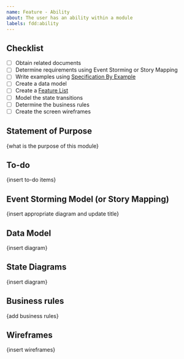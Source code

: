 ```yaml
---
name: Feature - Ability
about: The user has an ability within a module
labels: fdd:ability
---
```


## Checklist

- [ ] Obtain related documents
- [ ] Determine requirements using Event Storming or Story Mapping
- [ ] Write examples using [Specification By Example](https://github.com/civilcode/playbook/blob/master/education/trails/specification-by-example.md)
- [ ] Create a data model
- [ ] Create a [Feature List](https://github.com/civilcode/playbook/blob/master/process/05%20development/fdd/feature-list.md)
- [ ] Model the state transitions
- [ ] Determine the business rules
- [ ] Create the screen wireframes

## Statement of Purpose

{what is the purpose of this module}

## To-do

{insert to-do items}

## Event Storming Model (or Story Mapping)

{insert appropriate diagram and update title}

## Data Model

{insert diagram}

## State Diagrams

{insert diagram}

## Business rules

{add business rules}

## Wireframes

{insert wireframes}

